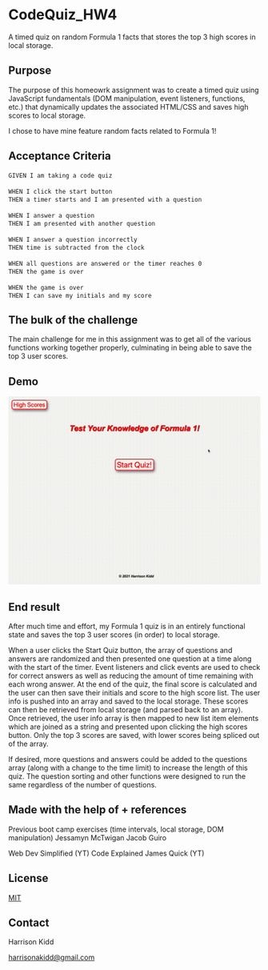 # CodeQuiz_HW4
A timed quiz on random Formula 1 facts that stores the top 3 high scores in local storage.

## Purpose
The purpose of this homeowrk assignment was to create a timed quiz using JavaScript fundamentals (DOM manipulation, event listeners, functions, etc.) that dynamically updates the associated HTML/CSS and saves high scores to local storage.

I chose to have mine feature random facts related to Formula 1!

## Acceptance Criteria
```
GIVEN I am taking a code quiz

WHEN I click the start button
THEN a timer starts and I am presented with a question

WHEN I answer a question
THEN I am presented with another question

WHEN I answer a question incorrectly
THEN time is subtracted from the clock

WHEN all questions are answered or the timer reaches 0
THEN the game is over

WHEN the game is over
THEN I can save my initials and my score
```

## The bulk of the challenge
The main challenge for me in this assignment was to get all of the various functions working together properly, culminating in being able to save the top 3 user scores.  

## Demo
![Quiz Demo Gif](assets/images/F1quizTrimmed.gif)

## End result
After much time and effort, my Formula 1 quiz is in an entirely functional state and saves the top 3 user scores (in order) to local storage.

When a user clicks the Start Quiz button, the array of questions and answers are randomized and then presented one question at a time along with the start of the timer.  Event listeners and click events are used to check for correct answers as well as reducing the amount of time remaining with each wrong answer.  At the end of the quiz, the final score is calculated and the user can then save their initials and score to the high score list.  The user info is pushed into an array and saved to the local storage.  These scores can then be retrieved from local storage (and parsed back to an array).  Once retrieved, the user info array is then mapped to new list item elements which are joined as a string and presented upon clicking the high scores button.  Only the top 3 scores are saved, with lower scores being spliced out of the array.

If desired, more questions and answers could be added to the questions array (along with a change to the time limit) to increase the length of this quiz.  The question sorting and other functions were designed to run the same regardless of the number of questions.

## Made with the help of + references
Previous boot camp exercises (time intervals, local storage, DOM manipulation)
Jessamyn McTwigan
Jacob Guiro

Web Dev Simplified (YT)
Code Explained 
James Quick (YT)

## License
[MIT](https://choosealicense.com/licenses/mit/)

## Contact
Harrison Kidd

harrisonakidd@gmail.com 
